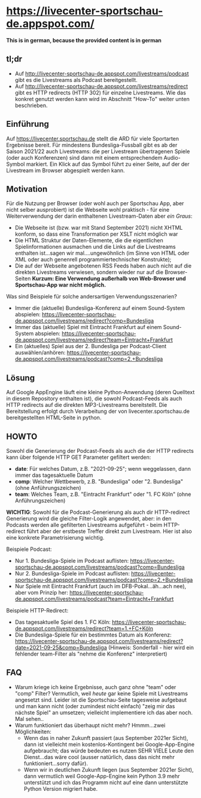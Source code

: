 # https://livecenter-sportschau-de.appspot.com/

**This is in german, because the provided content is in german**

## tl;dr ##
* Auf http://livecenter-sportschau-de.appspot.com/livestreams/podcast gibt es die Livestreams als Podcast bereitgestellt.
* Auf http://livecenter-sportschau-de.appspot.com/livestreams/redirect gibt es HTTP redirects (HTTP 302) für einzelne Livestreams.
Wie das konkret genutzt werden kann wird im Abschnitt "How-To" weiter unten beschrieben.

## Einführung ##

Auf https://livecenter.sportschau.de stellt die ARD für viele Sportarten Ergebnisse bereit. Für mindestens Bundesliga-Fussball gibt es ab der Saison 2021/22 auch Livestreams: die per Livestream übertragenen Spiele (oder auch Konferenzen) sind dann mit einem entsprechendem Audio-Symbol markiert. Ein Klick auf das Symbol führt zu einer Seite, auf der der Livestream im Browser abgespielt werden kann.

## Motivation ##

Für die Nutzung per Browser (oder wohl auch per Sportschau App, aber nicht selber ausprobiert) ist die Webseite wohl praktisch - für eine Weiterverwendung der darin enthaltenen Livestream-Daten aber *ein Graus*: 
* Die Webseite ist (bzw. war mit Stand September 2021) nicht XHTML konform, so dass eine Transformation per XSLT nicht möglich war
* Die HTML Struktur der Daten-Elemente, die die eigentlichen Spielinformationen ausmachen und die Links auf die Livestreams enthalten ist...sagen wir mal....ungewöhnlich (im Sinne von HTML oder XML oder auch genenrell programmiertechnischer Konstrukte);
* Die auf der Webseite angebotenen RSS Feeds haben auch nicht auf die direkten Livestreams verwiesen, sondern wieder nur auf die Browser-Seiten
**Kurzum: Eine Verwendung außerhalb von Web-Browser und Sportschau-App war nicht möglich.**

Was sind Beispiele für solche andersartigen Verwendungsszenarien?
* Immer die (aktuelle) Bundesliga-Konferenz auf einem Sound-System abspielen: https://livecenter-sportschau-de.appspot.com/livestreams/redirect?comp=Bundesliga
* Immer das (aktuelle) Spiel mit Eintracht Frankfurt auf einem Sound-System abspielen: https://livecenter-sportschau-de.appspot.com/livestreams/redirect?team=Eintracht+Frankfurt
* Ein (aktuelles) Spiel aus der 2. Bundesliga per Podcast-Client auswählen/anhören: https://livecenter-sportschau-de.appspot.com/livestreams/podcast?comp=2.+Bundesliga

## Lösung ##

Auf Google AppEngine läuft eine kleine Python-Anwendung (deren Quelltext in diesem Repository enthalten ist), die sowohl Podcast-Feeds als auch HTTP redirects auf die direkten MP3-Livestreams bereitstellt. Die Bereitstellung erfolgt durch Verarbeitung der von livecenter.sportschau.de bereitgestellten HTML-Seite in python.

## HOWTO ##

Sowohl die Generierung der Podcast-Feeds als auch die der HTTP redirects kann über folgende HTTP GET Parameter gefiltert werden:
* **date**: Für welches Datum, z.B. "2021-09-25"; wenn weggelassen, dann immer das tagesaktuelle Datum
* **comp**: Welcher Wettbewerb, z.B. "Bundesliga" oder "2. Bundesliga" (ohne Anführungszeichen)
* **team**: Welches Team, z.B. "Eintracht Frankfurt" oder "1. FC Köln" (ohne Anführungszeichen)

**WICHTIG**: Sowohl für die Podcast-Generierung als auch dir HTTP-redirect Generierung wird die gleiche Filter-Logik angewendet, aber: in den Podcasts werden alle gefilterten Livestreams aufgeführt - beim HTTP-redirect führt aber der erstbeste Treffer direkt zum Livestream. Hier ist also eine konkrete Parametrisierung wichtig.

Beispiele Podcast:
* Nur 1. Bundesliga-Spiele im Podcast auflisten: https://livecenter-sportschau-de.appspot.com/livestreams/podcast?comp=Bundesliga
* Nur 2. Bundesliga-Spiele im Podcast auflisten: https://livecenter-sportschau-de.appspot.com/livestreams/podcast?comp=2.+Bundesliga
* Nur Spiele mit Eintracht Frankfurt (auch im DFB-Pokal...äh...ach nee), aber vom Prinzíp her: https://livecenter-sportschau-de.appspot.com/livestreams/podcast?team=Eintracht+Frankfurt

Beispiele HTTP-Redirect:
* Das tagesaktuelle Spiel des 1. FC Köln:  https://livecenter-sportschau-de.appspot.com/livestreams/redirect?team=1.+FC+Köln
* Die Bundesliga-Spiele für ein bestimmtes Datum als Konferenz: https://livecenter-sportschau-de.appspot.com/livestreams/redirect?date=2021-09-25&comp=Bundesliga (Hinweis: Sonderfall - hier wird ein fehlender team-Filter als "nehme die Konferenz" interpretiert) 

## FAQ ##

* Warum kriege ich keine Ergebnisse, auch ganz ohne "team" oder "comp" Filter? Vermutlich, weil *heute* gar keine Spiele mit Livestreams angesetzt sind. Leider ist die Sportschau-Seite tagesweise aufgebaut und man kann nicht (oder zumindest nicht einfach) "zeig mir das nächste Spiel" an umsetzen; vielleicht implementiere ich das aber noch. Mal sehen..
* Warum funktioniert das überhaupt nicht mehr? Hmmm...zwei Möglichkeiten:
  * Wenn das in naher Zukunft passiert (aus September 2021er Sicht), dann ist vielleicht mein kostenlos-Kontingent bei Google-App-Engine aufgebraucht; das würde bedeuten es nutzen SEHR VIELE Leute den Dienst...das wäre cool (ausser natürlich, dass das nicht mehr funktioniert...sorry dafür).
  * Wenn wir in deutlichen Zukunft liegen (aus September 2021er Sicht), dann vermutlich weil Google-App-Engine kein Python 3.9 mehr unterstützt und ich das Programm nicht auf eine dann unterstützte Python Version migriert habe.
